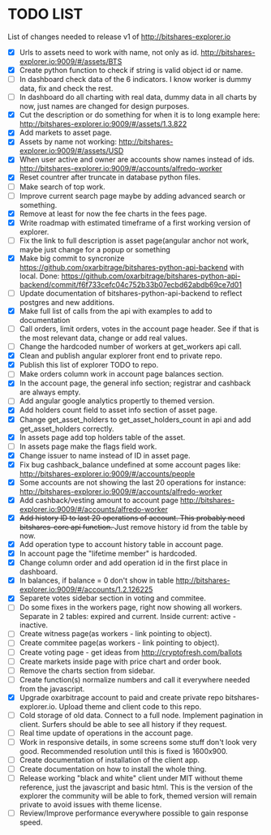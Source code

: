# TODO LIST

List of changes needed to release v1 of http://bitshares-explorer.io

- [x] Urls to assets need to work with name, not only as id. http://bitshares-explorer.io:9009/#/assets/BTS 
- [x] Create python function to check if string is valid object id or name.
- [ ] In dashboard check data of the 6 indicators. I know worker is dummy data, fix and check the rest.
- [ ] In dashboard do all charting with real data, dummy data in all charts by now, just names are changed for design purposes.
- [x] Cut the description or do something for when it is to long example here: http://bitshares-explorer.io:9009/#/assets/1.3.822
- [x] Add markets to asset page.
- [x] Assets by name not working: http://bitshares-explorer.io:9009/#/assets/USD 
- [x] When user active and owner are accounts show names instead of ids. http://bitshares-explorer.io:9009/#/accounts/alfredo-worker
- [x] Reset countrer after truncate in database python files.
- [ ] Make search of top work.
- [ ] Improve current search page maybe by adding advanced search or something.
- [x] Remove at least for now the fee charts in the fees page.
- [x] Write roadmap with estimated timeframe of a first working version of explorer.
- [ ] Fix the link to full description is asset page(angular anchor not work, maybe just change for a popup or something
- [x] Make big commit to syncronize https://github.com/oxarbitrage/bitshares-python-api-backend with local. Done: https://github.com/oxarbitrage/bitshares-python-api-backend/commit/f6f733cefc04c752b33b07ecbd62abdb69ce7d01
- [ ] Update documentation of bitshares-python-api-backend to reflect postgres and new additions. 
- [x] Make full list of calls from the api with examples to add to documentation
- [ ] Call orders, limit orders, votes in the account page header. See if that is the most relevant data, change or add real values.
- [ ] Change the hardcoded number of workers at get_workers api call.
- [x] Clean and publish angular explorer front end to private repo.
- [x] Publish this list of explorer TODO to repo.
- [ ] Make orders column work in account page balances section.
- [x] In the account page, the general info section; registrar and cashback are always empty.
- [ ] Add angular google analytics propertly to themed version.
- [x] Add holders count field to asset info section of asset page.
- [x] Change get_asset_holders to get_asset_holders_count in api and add get_asset_holders correctly.
- [x] In assets page add top holders table of the asset.
- [ ] In assets page make the flags field work.
- [x] Change issuer to name instead of ID in asset page.
- [x] Fix bug cashback_balance undefined at some account pages like: http://bitshares-explorer.io:9009/#/accounts/people
- [x] Some accounts are not showing the last 20 operations for instance: http://bitshares-explorer.io:9009/#/accounts/alfredo-worker
- [x] Add cashback/vesting amount to account page http://bitshares-explorer.io:9009/#/accounts/alfredo-worker
- [x] <s>Add history ID to last 20 operations of account. This probably need bitshares-core api function. </s> Just remove history id from the table by now.
- [x] Add operation type to account history table in account page.
- [x] In account page the "lifetime member" is hardcoded.
- [x] Change column order and add operation id in the first place in dashboard.
- [x] In balances, if balance = 0 don't show in table http://bitshares-explorer.io:9009/#/accounts/1.2.126225
- [x] Separete votes sidebar section in voting and commitee.
- [ ] Do some fixes in the workers page, right now showing all workers. Separate in 2 tables: expired and current. Inside current: active - inactive.
- [ ] Create witness page(as workers - link pointing to object).
- [ ] Create commitee page(as workers - link pointing to object).
- [ ] Create voting page - get ideas from http://cryptofresh.com/ballots
- [ ] Create markets inside page with price chart and order book.
- [ ] Remove the charts section from sidebar.
- [ ] Create function(s) normalize numbers and call it everywhere needed from the javascript.
- [x] Upgrade oxarbitrage account to paid and create private repo bitshares-explorer.io. Upload theme and client code to this repo.
- [ ] Cold storage of old data. Connect to a full node. Implement pagination in client. Surfers should be able to see all history if they request.
- [ ] Real time update of operations in the account page.
- [ ] Work in responsive details, in some screens some stuff don't look very good. Recommended resolution until this is fixed is 1600x900.
- [ ] Create documentation of installation of the client app.
- [ ] Create documentation on how to install the whole thing.
- [ ] Release working "black and white" client under MIT without theme reference, just the javascript and basic html. This is the version of the explorer the community will be able to fork, themed version will remain private to avoid issues with theme license.  
- [ ] Review/Improve performance everywhere possible to gain response speed.
